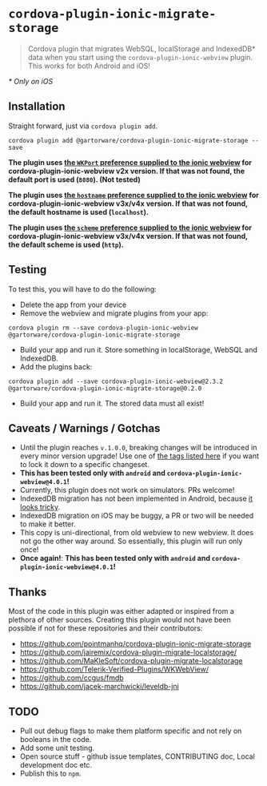 # `cordova-plugin-ionic-migrate-storage`

> Cordova plugin that migrates WebSQL, localStorage and IndexedDB* data when you start using the `cordova-plugin-ionic-webview` plugin. This works for both Android and iOS!

_* Only on iOS_

## Installation

Straight forward, just via `cordova plugin add`.

```
cordova plugin add @gartorware/cordova-plugin-ionic-migrate-storage --save
```

**The plugin uses [the `WKPort` preference supplied to the ionic webview](https://github.com/ionic-team/cordova-plugin-ionic-webview/tree/2.x#wkport) for cordova-plugin-ionic-webview v2x version. If that was not found, the default port is used (`8080`). (Not tested)**

**The plugin uses [the `hostname` preference supplied to the ionic webview](https://github.com/ionic-team/cordova-plugin-ionic-webview#hostname) for cordova-plugin-ionic-webview v3x/v4x version. If that was not found, the default hostname is used (`localhost`).**

**The plugin uses [the `scheme` preference supplied to the ionic webview](https://github.com/ionic-team/cordova-plugin-ionic-webview#scheme) for cordova-plugin-ionic-webview v3x/v4x version. If that was not found, the default scheme is used (`http`).**


## Testing

To test this, you will have to do the following:

* Delete the app from your device
* Remove the webview and migrate plugins from your app:

```
cordova plugin rm --save cordova-plugin-ionic-webview @gartorware/cordova-plugin-ionic-migrate-storage
```

* Build your app and run it. Store something in localStorage, WebSQL and IndexedDB.
* Add the plugins back:
        
```
cordova plugin add --save cordova-plugin-ionic-webview@2.3.2 @gartorware/cordova-plugin-ionic-migrate-storage@0.2.0
```

* Build your app and run it. The stored data must all exist!

## Caveats / Warnings / Gotchas

* Until the plugin reaches `v.1.0.0`, breaking changes will be introduced in every minor version upgrade! Use one of [the tags listed here](https://github.com/GartorwareCorp/cordova-plugin-ionic-migrate-storage/releases) if you want to lock it down to a specific changeset.
* **This has been tested only with `android` and `cordova-plugin-ionic-webview@4.0.1`!**
* Currently, this plugin does not work on simulators. PRs welcome!
* IndexedDB migration has not been implemented in Android, because [it looks tricky](https://stackoverflow.com/a/35142175).
* IndexedDB migration on iOS may be buggy, a PR or two will be needed to make it better. 
* This copy is uni-directional, from old webview to new webview. It does not go the other way around. So essentially, this plugin will run only once! 
* **Once again!**: **This has been tested only with `android` and `cordova-plugin-ionic-webview@4.0.1`!**

## Thanks

Most of the code in this plugin was either adapted or inspired from a plethora of other sources. Creating this plugin would not have been possible if not for these repositories and their contributors:

* https://github.com/pointmanhq/cordova-plugin-ionic-migrate-storage
* https://github.com/jairemix/cordova-plugin-migrate-localstorage/
* https://github.com/MaKleSoft/cordova-plugin-migrate-localstorage
* https://github.com/Telerik-Verified-Plugins/WKWebView/
* https://github.com/ccgus/fmdb
* https://github.com/jacek-marchwicki/leveldb-jni

## TODO 

* Pull out debug flags to make them platform specific and not rely on booleans in the code.
* Add some unit testing.
* Open source stuff - github issue templates, CONTRIBUTING doc, Local development doc etc.
* Publish this to `npm`.
